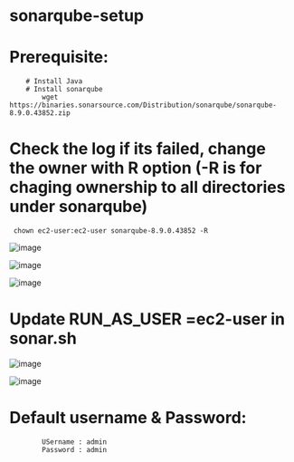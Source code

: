 # sonarqube-setup

# Prerequisite:

        # Install Java
        # Install sonarqube
            wget https://binaries.sonarsource.com/Distribution/sonarqube/sonarqube-8.9.0.43852.zip
                  

# Check the log if its failed, change the owner with R option (-R is for chaging ownership to all directories under sonarqube)

```  chown ec2-user:ec2-user sonarqube-8.9.0.43852 -R ```

![image](https://user-images.githubusercontent.com/54719289/118014256-e8d29a00-b34a-11eb-87d6-9daf888a6952.png)

![image](https://user-images.githubusercontent.com/54719289/118013738-5b8f4580-b34a-11eb-90ad-6b2d1390baa5.png)

![image](https://user-images.githubusercontent.com/54719289/118017606-baef5480-b34e-11eb-81c4-0c5aa6e7f75f.png)


# Update RUN_AS_USER =ec2-user in sonar.sh

![image](https://user-images.githubusercontent.com/54719289/118020740-5afaad00-b352-11eb-93cd-652246db8cb9.png)

![image](https://user-images.githubusercontent.com/54719289/118024004-1709a700-b356-11eb-9589-317e25708162.png)

# Default username & Password:

```
        USername : admin
        Password : admin
```


